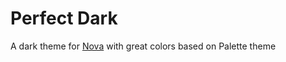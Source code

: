 # Perfect Dark
 A dark theme for [Nova](https://nova.app/) with great colors based on Palette theme
